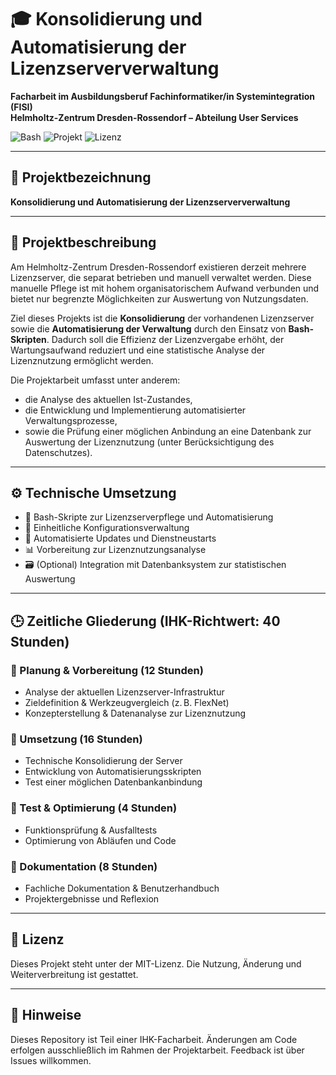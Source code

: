 # 🎓 Konsolidierung und Automatisierung der Lizenzserververwaltung  
**Facharbeit im Ausbildungsberuf Fachinformatiker/in Systemintegration (FISI)**  
**Helmholtz-Zentrum Dresden-Rossendorf – Abteilung User Services**

![Bash](https://img.shields.io/badge/Bash-Skripte-blue?logo=gnu-bash)
![Projekt](https://img.shields.io/badge/Facharbeit-40%20Stunden-green)
![Lizenz](https://img.shields.io/badge/Lizenz-MIT-lightgrey)

---

## 📌 Projektbezeichnung

**Konsolidierung und Automatisierung der Lizenzserververwaltung**

---

## 🧩 Projektbeschreibung

Am Helmholtz-Zentrum Dresden-Rossendorf existieren derzeit mehrere Lizenzserver, die separat betrieben und manuell verwaltet werden. Diese manuelle Pflege ist mit hohem organisatorischem Aufwand verbunden und bietet nur begrenzte Möglichkeiten zur Auswertung von Nutzungsdaten.

Ziel dieses Projekts ist die **Konsolidierung** der vorhandenen Lizenzserver sowie die **Automatisierung der Verwaltung** durch den Einsatz von **Bash-Skripten**. Dadurch soll die Effizienz der Lizenzvergabe erhöht, der Wartungsaufwand reduziert und eine statistische Analyse der Lizenznutzung ermöglicht werden.

Die Projektarbeit umfasst unter anderem:
- die Analyse des aktuellen Ist-Zustandes,
- die Entwicklung und Implementierung automatisierter Verwaltungsprozesse,
- sowie die Prüfung einer möglichen Anbindung an eine Datenbank zur Auswertung der Lizenznutzung (unter Berücksichtigung des Datenschutzes).

---

## ⚙️ Technische Umsetzung

- 🔧 Bash-Skripte zur Lizenzserverpflege und Automatisierung
- 📁 Einheitliche Konfigurationsverwaltung
- 🔄 Automatisierte Updates und Dienstneustarts
- 📊 Vorbereitung zur Lizenznutzungsanalyse
- 🗃 (Optional) Integration mit Datenbanksystem zur statistischen Auswertung

---

## 🕒 Zeitliche Gliederung (IHK-Richtwert: 40 Stunden)

### 🔹 Planung & Vorbereitung (12 Stunden)
- Analyse der aktuellen Lizenzserver-Infrastruktur
- Zieldefinition & Werkzeugvergleich (z. B. FlexNet)
- Konzepterstellung & Datenanalyse zur Lizenznutzung

### 🔹 Umsetzung (16 Stunden)
- Technische Konsolidierung der Server
- Entwicklung von Automatisierungsskripten
- Test einer möglichen Datenbankanbindung

### 🔹 Test & Optimierung (4 Stunden)
- Funktionsprüfung & Ausfalltests
- Optimierung von Abläufen und Code

### 🔹 Dokumentation (8 Stunden)
- Fachliche Dokumentation & Benutzerhandbuch
- Projektergebnisse und Reflexion

---

## 📜 Lizenz

Dieses Projekt steht unter der MIT-Lizenz. Die Nutzung, Änderung und Weiterverbreitung ist gestattet.

---

## 🤝 Hinweise

Dieses Repository ist Teil einer IHK-Facharbeit. Änderungen am Code erfolgen ausschließlich im Rahmen der Projektarbeit. Feedback ist über Issues willkommen.
